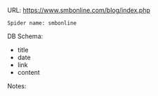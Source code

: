 URL: https://www.smbonline.com/blog/index.php

    Spider name: smbonline

DB Schema:
- title
- date
- link
- content

Notes: